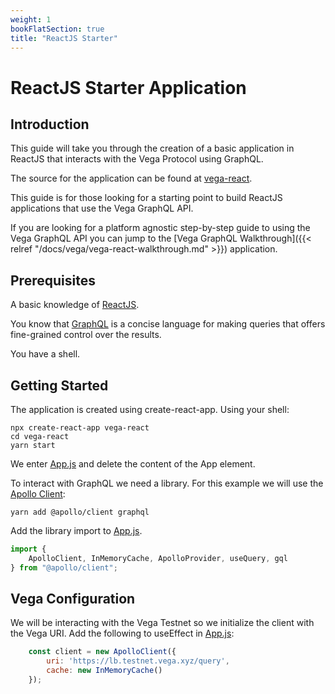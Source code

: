 ```yaml
---
weight: 1
bookFlatSection: true
title: "ReactJS Starter"
---
```


# ReactJS Starter Application

## Introduction 

This guide will take you through the creation of a basic application in ReactJS that interacts with the Vega Protocol using GraphQL.

The source for the application can be found at [vega-react](https://github.com/ben-razor/vega-guide/tree/main/GraphQL-Guides/apps/vega-react).

This guide is for those looking for a starting point to build ReactJS applications that use the Vega GraphQL API.

If you are looking for a platform agnostic step-by-step guide to using the Vega GraphQL API you can jump to the [Vega GraphQL Walkthrough]({{< relref "/docs/vega/vega-react-walkthrough.md" >}}) application.

## Prerequisites

A basic knowledge of [ReactJS](https://reactjs.org/).

You know that [GraphQL](https://graphql.org/) is a concise language for making queries that offers fine-grained control over the results.

You have a shell.

## Getting Started

The application is created using create-react-app. Using your shell:

```
npx create-react-app vega-react
cd vega-react
yarn start
```

We enter [App.js](https://github.com/ben-razor/vega-guide/blob/main/GraphQL-Guides/apps/vega-react/src/App.js) and delete the content of the App element.

To interact with GraphQL we need a library. For this example we will use the [Apollo Client](https://www.apollographql.com/docs/react/get-started/):

```
yarn add @apollo/client graphql
```

Add the library import to [App.js](https://github.com/ben-razor/vega-guide/blob/main/GraphQL-Guides/apps/vega-react/src/App.js).

```JavaScript
import { 
    ApolloClient, InMemoryCache, ApolloProvider, useQuery, gql 
} from "@apollo/client";
```

## Vega Configuration

We will be interacting with the Vega Testnet so we initialize the client with the Vega URI. Add the following to useEffect in [App.js](https://github.com/ben-razor/vega-guide/blob/main/GraphQL-Guides/apps/vega-react/src/App.js):

```JavaScript
    const client = new ApolloClient({
        uri: 'https://lb.testnet.vega.xyz/query',
        cache: new InMemoryCache()
    });
```